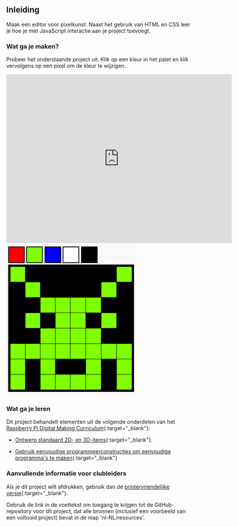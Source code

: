## Inleiding

Maak een editor voor pixelkunst. Naast het gebruik van HTML en CSS leer je hoe je met JavaScript interactie aan je project toevoegt.

### Wat ga je maken?

Probeer het onderstaande project uit. Klik op een kleur in het palet en klik vervolgens op een pixel om de kleur te wijzigen.

<div class="trinket">
  <iframe src="https://trinket.io/embed/html/6d60c737a1?outputOnly=true&start=result" width="600" height="450" frameborder="0" marginwidth="0" marginheight="0" allowfullscreen>
  </iframe>
  <img src="images/pixel-art-final.png">
</div>

### Wat ga je leren

Dit project behandelt elementen uit de volgende onderdelen van het [Raspberry Pi Digital Making Curriculum](http://rpf.io/curriculum){:target="_blank"}:

+ [Ontwerp standaard 2D- en 3D-items](https://www.raspberrypi.org/curriculum/design/creator){:target="_blank"}.

+ [Gebruik eenvoudige programmeerconstructies om eenvoudige programma's te maken](https://www.raspberrypi.org/curriculum/programming/creator){:target="_blank"}

### Aanvullende informatie voor clubleiders

Als je dit project wilt afdrukken, gebruik dan de [printervriendelijke versie](https://projects.raspberrypi.org/nl-NL/projects/pixel-art/print){:target="_blank"}.

Gebruik de link in de voettekst om toegang te krijgen tot de GitHub-repository voor dit project, dat alle bronnen (inclusief een voorbeeld van een voltooid project) bevat in de map 'nl-NL/resources'.